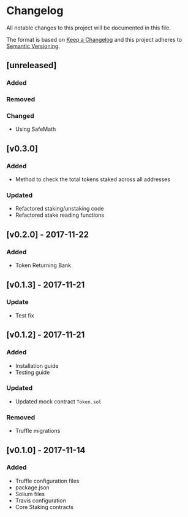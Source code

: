 # Changelog

All notable changes to this project will be documented in this file.

The format is based on [Keep a Changelog](http://keepachangelog.com/en/1.0.0/)
and this project adheres to [Semantic Versioning](http://semver.org/spec/v2.0.0.html).

## [unreleased]

### Added
### Removed

### Changed
 - Using SafeMath

## [v0.3.0]

### Added
 - Method to check the total tokens staked across all addresses
 
### Updated
 - Refactored staking/unstaking code
 - Refactored stake reading functions

## [v0.2.0] - 2017-11-22

### Added
 - Token Returning Bank

## [v0.1.3] - 2017-11-21

### Update
 - Test fix

## [v0.1.2] - 2017-11-21

### Added
 - Installation guide
 - Testing guide
 
### Updated
 - Updated mock contract ```Token.sol```

### Removed
 - Truffle migrations

## [v0.1.0] - 2017-11-14

### Added
 - Truffle configuration files
 - package.json
 - Solium files
 - Travis configuration
 - Core Staking contracts
